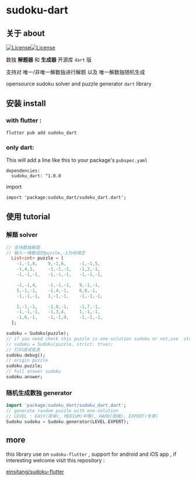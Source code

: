 # sudoku-dart


## 关于 about

 [![License](https://img.shields.io/badge/License-Anti%20996-blue.svg)](https://github.com/996icu/996.ICU/blob/master/LICENSE)[![License](https://img.shields.io/badge/BSD-3-Clause.svg)](https://opensource.org/licenses/BSD-3-Clause)

数独 **解题器** 和 **生成器** 开源库 `dart` 版

支持对 唯一/非唯一解数独进行解题 以及 唯一解数独随机生成

opensource sudoku solver and puzzle generator `dart` library

## 安装 install
### with flutter :
`flutter pub add sudoku_dart`

### only dart:
This will add a line like this to your package's `pubspec.yaml`
```
dependencies:
  sudoku_dart: ^1.0.0
```
import
```
import 'package:sudoku_dart/sudoku_dart.dart';
```

## 使用 tutorial

### 解题 solver
```dart
// 支持数独解题
// 输入一维数组的puzzle,-1为待填空
  List<int> puzzle = [
    -1,-1,8,    9,-1,6,     -1,-1,5,
    -1,4,3,     -1,-1,-1,   -1,2,-1,
    -1,-1,-1,   -1,-1,-1,   -1,-1,-1,

    -1,-1,4,    -1,-1,-1,   9,-1,-1,
    5,-1,-1,    -1,4,-1,    6,8,-1,
    -1,-1,-1,   1,-1,-1,    -1,-1,-1,

    2,-1,-1,    -1,8,-1,    -1,7,-1,
    -1,-1,-1,   -1,3,4,     1,-1,-1,
    -1,6,-1,    -1,-1,9,    -1,-1,-1,
  ];

sudoku = Sudoku(puzzle);
// if you need check this puzzle is one-solution sudoku or not,use  strict:true 
// sudoku = Sudoku(puzzle, strict: true);
// 打印调试信息
sudoku.debug();
// origin puzzle
sudoku.puzzle;
// full answer sudoku
sudoku.answer;
```

### 随机生成数独 generator
```dart
import 'package:sudoku_dart/sudoku_dart.dart';
// generate random puzzle with one-solution
// LEVEL : EASY(简单), MEDIUM(中等), HARD(困难), EXPERT(专家)
Sudoku sudoku = Sudoku.generator(LEVEL.EXPERT);
```

## more
this library use on `sudoku-flutter` , support for android and iOS app  , if interesting welcome visit this repository : 

[einsitang/sudoku-flutter](https://github.com/einsitang/sudoku-flutter)

